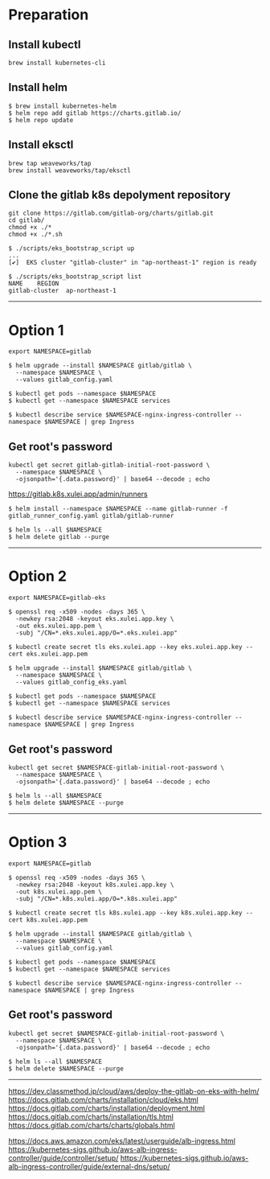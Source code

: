 # Preparation

## Install kubectl
```
brew install kubernetes-cli
```

## Install helm
```
$ brew install kubernetes-helm
$ helm repo add gitlab https://charts.gitlab.io/
$ helm repo update
```

## Install eksctl
```
brew tap weaveworks/tap
brew install weaveworks/tap/eksctl
```

## Clone the gitlab k8s depolyment repository
```
git clone https://gitlab.com/gitlab-org/charts/gitlab.git
cd gitlab/
chmod +x ./*
chmod +x ./*.sh
```

```
$ ./scripts/eks_bootstrap_script up
...
[✔]  EKS cluster "gitlab-cluster" in "ap-northeast-1" region is ready

$ ./scripts/eks_bootstrap_script list
NAME    REGION
gitlab-cluster  ap-northeast-1
```

---------
# Option 1

```
export NAMESPACE=gitlab
```

```
$ helm upgrade --install $NAMESPACE gitlab/gitlab \
  --namespace $NAMESPACE \
  --values gitlab_config.yaml
```

```
$ kubectl get pods --namespace $NAMESPACE
$ kubectl get --namespace $NAMESPACE services
```

```
$ kubectl describe service $NAMESPACE-nginx-ingress-controller --namespace $NAMESPACE | grep Ingress
```

## Get root's password
```
kubectl get secret gitlab-gitlab-initial-root-password \
  --namespace $NAMESPACE \
  -ojsonpath='{.data.password}' | base64 --decode ; echo
```

https://gitlab.k8s.xulei.app/admin/runners

```
$ helm install --namespace $NAMESPACE --name gitlab-runner -f gitlab_runner_config.yaml gitlab/gitlab-runner
```

```
$ helm ls --all $NAMESPACE
$ helm delete gitlab --purge
```

---------
# Option 2

```
export NAMESPACE=gitlab-eks
```

```
$ openssl req -x509 -nodes -days 365 \
  -newkey rsa:2048 -keyout eks.xulei.app.key \
  -out eks.xulei.app.pem \
  -subj "/CN=*.eks.xulei.app/O=*.eks.xulei.app"

$ kubectl create secret tls eks.xulei.app --key eks.xulei.app.key --cert eks.xulei.app.pem

```

```
$ helm upgrade --install $NAMESPACE gitlab/gitlab \
  --namespace $NAMESPACE \
  --values gitlab_config_eks.yaml
```

```
$ kubectl get pods --namespace $NAMESPACE
$ kubectl get --namespace $NAMESPACE services
```

```
$ kubectl describe service $NAMESPACE-nginx-ingress-controller --namespace $NAMESPACE | grep Ingress
```

## Get root's password
```
kubectl get secret $NAMESPACE-gitlab-initial-root-password \
  --namespace $NAMESPACE \
  -ojsonpath='{.data.password}' | base64 --decode ; echo
```


```
$ helm ls --all $NAMESPACE
$ helm delete $NAMESPACE --purge
```


---------
# Option 3

```
export NAMESPACE=gitlab
```

```
$ openssl req -x509 -nodes -days 365 \
  -newkey rsa:2048 -keyout k8s.xulei.app.key \
  -out k8s.xulei.app.pem \
  -subj "/CN=*.k8s.xulei.app/O=*.k8s.xulei.app"

$ kubectl create secret tls k8s.xulei.app --key k8s.xulei.app.key --cert k8s.xulei.app.pem

```

```
$ helm upgrade --install $NAMESPACE gitlab/gitlab \
  --namespace $NAMESPACE \
  --values gitlab_config.yaml
```

```
$ kubectl get pods --namespace $NAMESPACE
$ kubectl get --namespace $NAMESPACE services
```

```
$ kubectl describe service $NAMESPACE-nginx-ingress-controller --namespace $NAMESPACE | grep Ingress
```

## Get root's password
```
kubectl get secret $NAMESPACE-gitlab-initial-root-password \
  --namespace $NAMESPACE \
  -ojsonpath='{.data.password}' | base64 --decode ; echo
```


```
$ helm ls --all $NAMESPACE
$ helm delete $NAMESPACE --purge
```

---------


https://dev.classmethod.jp/cloud/aws/deploy-the-gitlab-on-eks-with-helm/
https://docs.gitlab.com/charts/installation/cloud/eks.html
https://docs.gitlab.com/charts/installation/deployment.html
https://docs.gitlab.com/charts/installation/tls.html
https://docs.gitlab.com/charts/charts/globals.html

https://docs.aws.amazon.com/eks/latest/userguide/alb-ingress.html
https://kubernetes-sigs.github.io/aws-alb-ingress-controller/guide/controller/setup/
https://kubernetes-sigs.github.io/aws-alb-ingress-controller/guide/external-dns/setup/
